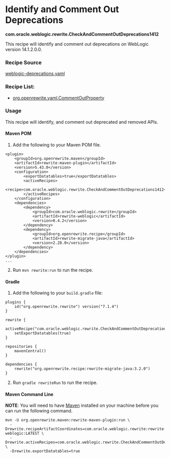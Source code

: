 # Identify and Comment Out Deprecations
**com.oracle.weblogic.rewrite.CheckAndCommentOutDeprecations1412**

This recipe will identify and comment out deprecations on WebLogic version 14.1.2.0.0.

### Recipe Source

[weblogic-deprecations.yaml](https://github.com/oracle/rewrite-recipes/blob/main/rewrite-weblogic/src/main/resources/META-INF/rewrite/weblogic-deprecations.yaml)

### Recipe List:
  - [org.openrewrite.yaml.CommentOutProperty](https://docs.openrewrite.org/recipes/yaml/commentoutproperty)

### Usage

This recipe will identify, and comment out deprecated and removed APIs.

#### Maven POM

1. Add the following to your Maven POM file.
```
<plugin>
    <groupId>org.openrewrite.maven</groupId>
    <artifactId>rewrite-maven-plugin</artifactId>
    <version>5.43.0</version>
    <configuration>
        <exportDatatables>true</exportDatatables>
        <activeRecipes>
            <recipe>com.oracle.weblogic.rewrite.CheckAndCommentOutDeprecations1412</recipe>
        </activeRecipes>
    </configuration>
    <dependencies>
        <dependency>
            <groupId>com.oracle.weblogic.rewrite</groupId>
            <artifactId>rewrite-weblogic</artifactId>
            <version>0.4.2</version>
        </dependency>
        <dependency>
            <groupId>org.openrewrite.recipe</groupId>
            <artifactId>rewrite-migrate-java</artifactId>
            <version>2.28.0</version>
        </dependency>
    </dependencies>
</plugin>
...
```
2. Run `mvn rewrite:run` to run the recipe.

#### Gradle

1. Add the following to your `build.gradle` file:

```
plugins {
    id("org.openrewrite.rewrite") version("7.1.4")
}

rewrite {
    activeRecipe("com.oracle.weblogic.rewrite.CheckAndCommentOutDeprecations1412")
    setExportDatatables(true)
}

repositories {
    mavenCentral()
}

dependencies {
    rewrite("org.openrewrite.recipe:rewrite-migrate-java:3.2.0")
}
```
2. Run `gradle rewriteRun` to run the recipe.

#### Maven Command Line

**NOTE**: You will need to have [Maven](https://maven.apache.org/download.cgi) installed on your machine before you can run the following command.

```
mvn -U org.openrewrite.maven:rewrite-maven-plugin:run \
  -Drewrite.recipeArtifactCoordinates=com.oracle.weblogic.rewrite:rewrite-weblogic:LATEST \
  -Drewrite.activeRecipes=com.oracle.weblogic.rewrite.CheckAndCommentOutDeprecations1412 \
  -Drewrite.exportDatatables=true
  ```
